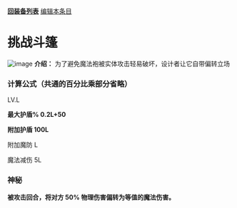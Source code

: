 [**回装备列表**](index.md)   [编辑本条目](https://github.com/GuguTown/Wiki/edit/main/equip/挑战斗篷.md)
# 挑战斗篷
![image](https://user-images.githubusercontent.com/35645329/193946379-583909ea-8343-424e-ae04-d794d60c39b8.png) **介绍：** 为了避免魔法袍被实体攻击轻易破坏，设计者让它自带偏转立场
### 计算公式（共通的百分比乘部分省略）
LV.L   

**最大护盾% 0.2L+50**   

**附加护盾 100L**   

附加魔防 L   

魔法减伤 5L

### 神秘
**被攻击回合，将对方 50% 物理伤害偏转为等值的魔法伤害。**
